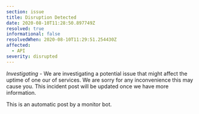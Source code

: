 ```yaml
---
section: issue
title: Disruption Detected
date: 2020-08-10T11:28:50.897749Z
resolved: true
informational: false
resolvedWhen: 2020-08-10T11:29:51.254430Z
affected:
  - API
severity: disrupted
---
```

*Investigating* - We are investigating a potential issue that might affect the uptime of one our of services. We are sorry for any inconvenience this may cause you. This incident post will be updated once we have more information.

This is an automatic post by a monitor bot.
        